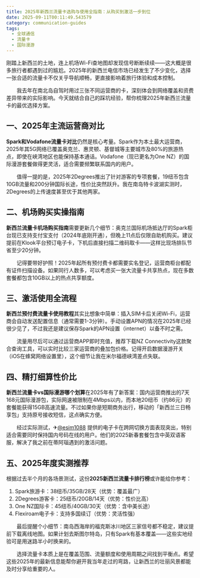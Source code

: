 ```yaml
---
title: 2025年新西兰流量卡选购与使用全指南：从购买到激活一步到位
date: 2025-09-11T00:11:49.543579
category: communication-guides
tags:
  - 全球通信
  - 流量卡
  - 国际漫游
---
```


刚踏上新西兰的土地，连上机场Wi-Fi查地图却发现信号断断续续——这大概是很多旅行者都遇到过的尴尬。2025年的新西兰电信市场已经发生了不少变化，选择一张合适的流量卡不仅关乎导航顺畅，更直接影响着旅行体验和成本控制。

　　我去年在南北岛自驾时用过三张不同运营商的卡，深刻体会到网络覆盖和资费差异带来的实际影响。今天就结合自己的踩坑经验，帮你梳理2025年新西兰流量卡的最优选择方案。

## 一、2025年主流运营商对比

**Spark和Vodafone流量卡对比**仍然是核心考量。Spark作为本土最大运营商，2025年其5G网络已覆盖奥克兰、惠灵顿、基督城等主要城市及80%的旅游热点，即使在峡湾地区也能保持基本通话。Vodafone（现已更名为One NZ）的国际漫游套餐做得更灵活，适合需要频繁联系国内的用户。

　　值得一提的是，2025年2Degrees推出了针对游客的专项套餐，19纽币包含10GB流量和200分钟国际长途，性价比突然跃升。我在南岛特卡波湖实测时，2Degrees的上传速度甚至优于其他两家。

## 二、机场购买实操指南

**新西兰流量卡机场购买指南**需要更新几个细节：奥克兰国际机场抵达厅的Spark柜台现已支持支付宝支付（2024年底刚开通），但晚上11点后仅限自助机购买。建议提前在Klook平台预订电子卡，下机后直接扫描二维码取卡——这样比现场排队节省至少20分钟。

　　记得要带好护照！2025年起所有预付费卡都需要实名登记，运营商柜台都配有证件扫描设备。如果同行人数多，可以考虑买一张大流量卡共享热点，现在多数套餐都包含10GB以上的热点共享额度。

## 三、激活使用全流程

**新西兰预付费流量卡使用教程**其实比想象中简单：插入SIM卡后关闭Wi-Fi，运营商会自动发送配置信息（通常需要1-3分钟）。手动设置APN的情况在2025年已经很少见了，不过我还是建议保存Spark的APN设置（internet）以备不时之需。

　　流量用尽后可以通过运营商APP即时充值，推荐下载NZ Connectivity这款聚合查询工具，可以实时比较三家运营商的叠加包价格。记得开启数据漫游开关（iOS在蜂窝网络设置里），这个细节让我在米尔福德峡湾差点失联。

## 四、精打细算性价比

**新西兰流量卡vs国际漫游哪个划算**在2025年有了新答案：国内运营商推出的7天168元国际漫游包，实际网速被限制在4Mbps以内，而本地20纽币（约86元）的套餐能获得15GB高速流量。不过如果你是短期商务出行，移动的「新西兰三日畅享包」支持原号接收短信，这点确实方便。

　　经过实际测试，✈[@esim1088](https://t.me/s/esim1088) 提供的电子卡在跨网切换方面表现突出，特别适合需要同时保持国内号码在线的用户。他们的2025新春套餐包含中英双语客服，解决了我之前在蒂阿瑙遇到的激活问题。

## 五、2025年度实测推荐

根据过去半个月的各场景测试，这份**2025新西兰流量卡排行榜**或许能给你参考：
1.  Spark旅游卡：38纽币/35GB/28天（优势：覆盖最广）
2.  2Degrees游客卡：25纽币/20GB/14天（优势：性价比高）  
3.  One NZ国际卡：45纽币/40GB/30天（优势：含中美长途）
4.  Flexiroam电子卡：支持多国续订（优势：灵活性强）

　　最后提醒个小细节：南岛西海岸的福克斯冰川地区三家信号都不稳定，建议提前下载离线地图。如果计划去斯图尔特岛，只有Spark有基本覆盖——这些实地经验可是用迷路半小时换来的。

　　选择流量卡本质上是在覆盖范围、流量额度和使用周期之间找到平衡点。希望这些2025年的最新信息能帮你避开我当年走过的弯路，让新西兰的壮丽风景都能及时分享给重要的人。